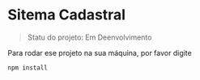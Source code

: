 <h1>Sitema Cadastral</h1>

> Statu do projeto: Em Deenvolvimento

Para rodar ese projeto na sua máquina, por favor digite

```
npm install
```
